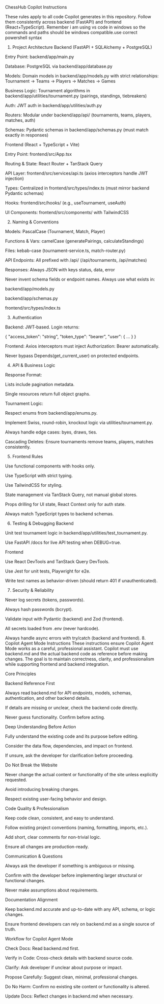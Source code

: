 ChessHub Copilot Instructions

These rules apply to all code Copilot generates in this repository.
Follow them consistently across backend (FastAPI) and frontend (React+TypeScript).
Remember i am using vs code in windows so the commands and paths should be windows compatible.use correct powershell syntax

1. Project Architecture
Backend (FastAPI + SQLAlchemy + PostgreSQL)

Entry Point: backend/app/main.py

Database: PostgreSQL via backend/app/database.py

Models: Domain models in backend/app/models.py with strict relationships:
Tournament → Teams → Players → Matches → Games

Business Logic: Tournament algorithms in backend/app/utilities/tournament.py (pairings, standings, tiebreakers)

Auth: JWT auth in backend/app/utilities/auth.py

Routers: Modular under backend/app/api/ (tournaments, teams, players, matches, auth)

Schemas: Pydantic schemas in backend/app/schemas.py (must match exactly in responses)

Frontend (React + TypeScript + Vite)

Entry Point: frontend/src/App.tsx

Routing & State: React Router + TanStack Query

API Layer: frontend/src/services/api.ts (axios interceptors handle JWT injection)

Types: Centralized in frontend/src/types/index.ts (must mirror backend Pydantic schemas)

Hooks: frontend/src/hooks/ (e.g., useTournament, useAuth)

UI Components: frontend/src/components/ with TailwindCSS

2. Naming & Conventions

Models: PascalCase (Tournament, Match, Player)

Functions & Vars: camelCase (generatePairings, calculateStandings)

Files: kebab-case (tournament-service.ts, match-router.py)

API Endpoints: All prefixed with /api/ (/api/tournaments, /api/matches)

Responses: Always JSON with keys status, data, error

Never invent schema fields or endpoint names. Always use what exists in:

backend/app/models.py

backend/app/schemas.py

frontend/src/types/index.ts

3. Authentication

Backend: JWT-based. Login returns:

{
  "access_token": "string",
  "token_type": "bearer",
  "user": { ... }
}


Frontend: Axios interceptors must inject Authorization: Bearer <token> automatically.

Never bypass Depends(get_current_user) on protected endpoints.

4. API & Business Logic

Response Format:

Lists include pagination metadata.

Single resources return full object graphs.

Tournament Logic:

Respect enums from backend/app/enums.py.

Implement Swiss, round-robin, knockout logic via utilities/tournament.py.

Always handle edge cases: byes, draws, ties.

Cascading Deletes: Ensure tournaments remove teams, players, matches consistently.

5. Frontend Rules

Use functional components with hooks only.

Use TypeScript with strict typing.

Use TailwindCSS for styling.

State management via TanStack Query, not manual global stores.

Props drilling for UI state, React Context only for auth state.

Always match TypeScript types to backend schemas.

6. Testing & Debugging
Backend

Unit test tournament logic in backend/app/utilities/test_tournament.py.

Use FastAPI /docs for live API testing when DEBUG=true.

Frontend

Use React DevTools and TanStack Query DevTools.

Use Jest for unit tests, Playwright for e2e.

Write test names as behavior-driven (should return 401 if unauthenticated).

7. Security & Reliability

Never log secrets (tokens, passwords).

Always hash passwords (bcrypt).

Validate input with Pydantic (backend) and Zod (frontend).

All secrets loaded from .env (never hardcode).

Always handle async errors with try/catch (backend and frontend).
8. Copilot Agent Mode Instructions
These instructions ensure Copilot Agent Mode works as a careful, professional assistant. Copilot must use backend.md and the actual backend code as reference before making changes. The goal is to maintain correctness, clarity, and professionalism while supporting frontend and backend integration.

Core Principles

Backend Reference First

Always read backend.md for API endpoints, models, schemas, authentication, and other backend details.

If details are missing or unclear, check the backend code directly.

Never guess functionality. Confirm before acting.

Deep Understanding Before Action

Fully understand the existing code and its purpose before editing.

Consider the data flow, dependencies, and impact on frontend.

If unsure, ask the developer for clarification before proceeding.

Do Not Break the Website

Never change the actual content or functionality of the site unless explicitly requested.

Avoid introducing breaking changes.

Respect existing user-facing behavior and design.

Code Quality & Professionalism

Keep code clean, consistent, and easy to understand.

Follow existing project conventions (naming, formatting, imports, etc.).

Add short, clear comments for non-trivial logic.

Ensure all changes are production-ready.

Communication & Questions

Always ask the developer if something is ambiguous or missing.

Confirm with the developer before implementing larger structural or functional changes.

Never make assumptions about requirements.

Documentation Alignment

Keep backend.md accurate and up-to-date with any API, schema, or logic changes.

Ensure frontend developers can rely on backend.md as a single source of truth.

Workflow for Copilot Agent Mode

Check Docs: Read backend.md first.

Verify in Code: Cross-check details with backend source code.

Clarify: Ask developer if unclear about purpose or impact.

Propose Carefully: Suggest clean, minimal, professional changes.

Do No Harm: Confirm no existing site content or functionality is altered.

Update Docs: Reflect changes in backend.md when necessary.